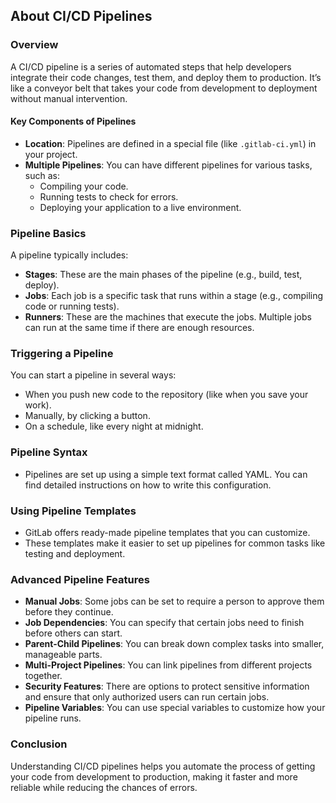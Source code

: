 ## About CI/CD Pipelines

### Overview

A CI/CD pipeline is a series of automated steps that help developers integrate their code changes, test them, and deploy them to production. It’s like a conveyor belt that takes your code from development to deployment without manual intervention.

#### Key Components of Pipelines

- **Location**: Pipelines are defined in a special file (like `.gitlab-ci.yml`) in your project.
- **Multiple Pipelines**: You can have different pipelines for various tasks, such as:
  - Compiling your code.
  - Running tests to check for errors.
  - Deploying your application to a live environment.

### Pipeline Basics

A pipeline typically includes:

- **Stages**: These are the main phases of the pipeline (e.g., build, test, deploy).
- **Jobs**: Each job is a specific task that runs within a stage (e.g., compiling code or running tests).
- **Runners**: These are the machines that execute the jobs. Multiple jobs can run at the same time if there are enough resources.

### Triggering a Pipeline

You can start a pipeline in several ways:

- When you push new code to the repository (like when you save your work).
- Manually, by clicking a button.
- On a schedule, like every night at midnight.

### Pipeline Syntax

- Pipelines are set up using a simple text format called YAML. You can find detailed instructions on how to write this configuration.

### Using Pipeline Templates

- GitLab offers ready-made pipeline templates that you can customize.
- These templates make it easier to set up pipelines for common tasks like testing and deployment.

### Advanced Pipeline Features

- **Manual Jobs**: Some jobs can be set to require a person to approve them before they continue.
- **Job Dependencies**: You can specify that certain jobs need to finish before others can start.
- **Parent-Child Pipelines**: You can break down complex tasks into smaller, manageable parts.
- **Multi-Project Pipelines**: You can link pipelines from different projects together.
- **Security Features**: There are options to protect sensitive information and ensure that only authorized users can run certain jobs.
- **Pipeline Variables**: You can use special variables to customize how your pipeline runs.

### Conclusion

Understanding CI/CD pipelines helps you automate the process of getting your code from development to production, making it faster and more reliable while reducing the chances of errors.
